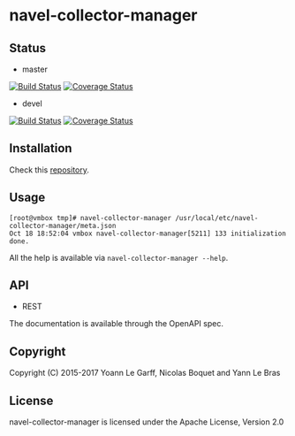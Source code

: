navel-collector-manager
=======================

Status
------

- master

[![Build Status](https://travis-ci.org/Navel-IT/navel-collector-manager.svg?branch=master)](https://travis-ci.org/Navel-IT/navel-collector-manager?branch=master)
[![Coverage Status](https://coveralls.io/repos/github/Navel-IT/navel-collector-manager/badge.svg?branch=master)](https://coveralls.io/github/Navel-IT/navel-collector-manager?branch=master)

- devel

[![Build Status](https://travis-ci.org/Navel-IT/navel-collector-manager.svg?branch=devel)](https://travis-ci.org/Navel-IT/navel-collector-manager?branch=devel)
[![Coverage Status](https://coveralls.io/repos/github/Navel-IT/navel-collector-manager/badge.svg?branch=devel)](https://coveralls.io/github/Navel-IT/navel-collector-manager?branch=devel)

Installation
------------

Check this [repository](https://github.com/navel-it/navel-installation-scripts).

Usage
-----

```
[root@vmbox tmp]# navel-collector-manager /usr/local/etc/navel-collector-manager/meta.json
Oct 18 18:52:04 vmbox navel-collector-manager[5211] 133 initialization done.
```

All the help is available via `navel-collector-manager --help`.

API
---

- REST

The documentation is available through the OpenAPI spec.

Copyright
---------

Copyright (C) 2015-2017 Yoann Le Garff, Nicolas Boquet and Yann Le Bras

License
-------

navel-collector-manager is licensed under the Apache License, Version 2.0

